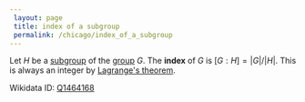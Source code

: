 ```yaml
---
 layout: page
 title: index of a subgroup
 permalink: /chicago/index_of_a_subgroup
---
```

Let $H$ be a [subgroup](https://mathgloss.github.io/MathGloss/chicago/subgroup) of the [group](https://mathgloss.github.io/MathGloss/chicago/group) $G$. The **index** of $G$ is $[G:H] = |G|/|H|$. This is always an integer by [Lagrange's theorem](https://mathgloss.github.io/MathGloss/chicago/Lagrange's_theorem).

Wikidata ID: [Q1464168](https://www.wikidata.org/wiki/Q1464168)